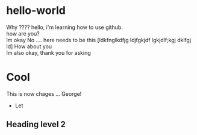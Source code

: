 # hello-world
Why ????
hello, i'm learning how to use github.<br>
how are you?<br>
Im okay No .... here needs to be this [ldkfnglkdfjg ldjfgkjdf lgkjdlf;kgj dklfgj ld]
How about you<br>
Im also okay, thank you for asking<br>

# Cool
This is now chages ... George!


- Let
## Heading level 2
